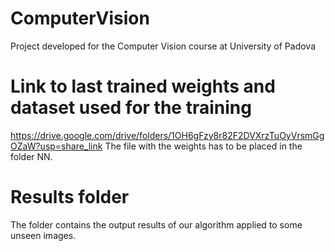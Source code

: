 # ComputerVision
Project developed for the Computer Vision course at University of Padova

# Link to last trained weights and dataset used for the training
https://drive.google.com/drive/folders/1OH6gFzy8r82F2DVXrzTuOyVrsmGgOZaW?usp=share_link
The file with the weights has to be placed in the folder NN.

# Results folder
The folder contains the output results of our algorithm applied to some unseen images.
